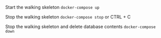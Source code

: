 Start the walking skeleton `docker-compose up`

Stop the walking skeleton `docker-compose stop` or CTRL + C

Stop the walking skeleton and delete database contents `docker-compose down`

